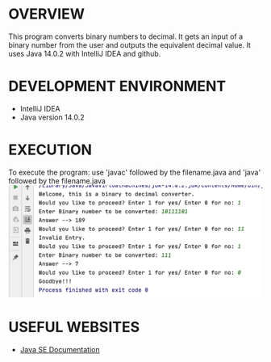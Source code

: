 # OVERVIEW
This program converts binary numbers to decimal. 
It gets an input of a binary number from the user and outputs the equivalent decimal value.
It uses Java 14.0.2 with IntelliJ IDEA and github.

# DEVELOPMENT ENVIRONMENT
* IntelliJ IDEA
* Java version 14.0.2

# EXECUTION
To execute the program: use 'javac' followed by the filename.java and 'java' followed by the filename.java
![Program screenshot showing the output](BTDConverter-Output.png)

# USEFUL WEBSITES
* [Java SE Documentation](https://docs.oracle.com/javase/7/docs/)
